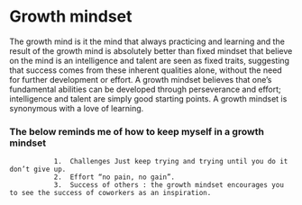 # Growth mindset



The growth mind is it the mind that always practicing and learning and the result of the growth mind is absolutely better than fixed mindset that believe on the mind is an intelligence and talent are seen as fixed traits, suggesting that success comes from these inherent qualities alone, without the need for further development or effort.
A growth mindset believes that one’s fundamental abilities can be developed through perseverance and effort; intelligence and talent are simply good starting points. A growth mindset is synonymous with a love of learning.

### The below reminds me of how to keep myself in a growth mindset
               1.  Challenges Just keep trying and trying until you do it don’t give up.
               2.  Effort “no pain, no gain”.
               3.  Success of others : the growth mindset encourages you to see the success of coworkers as an inspiration.

